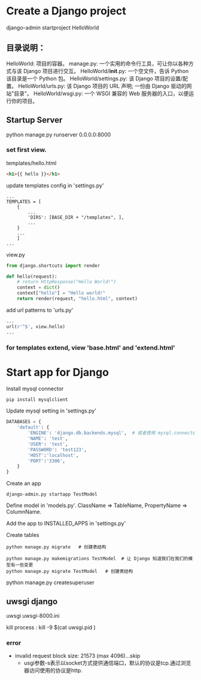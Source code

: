 # Create a Django project
django-admin startproject HelloWorld

## 目录说明：

HelloWorld: 项目的容器。
manage.py: 一个实用的命令行工具，可让你以各种方式与该 Django 项目进行交互。
HelloWorld/__init__.py: 一个空文件，告诉 Python 该目录是一个 Python 包。
HelloWorld/settings.py: 该 Django 项目的设置/配置。
HelloWorld/urls.py: 该 Django 项目的 URL 声明; 一份由 Django 驱动的网站"目录"。
HelloWorld/wsgi.py: 一个 WSGI 兼容的 Web 服务器的入口，以便运行你的项目。

## Startup Server
python manage.py runserver 0.0.0.0:8000


### set first view.

templates/hello.html
``` html
<h1>{{ hello }}</h1>
```

update templates config in 'settings.py'
```
...
TEMPLATES = [
    {
        ...
        'DIRS': [BASE_DIR + "/templates", ],
        ...
    }
    ...
    ]
...
```


view.py
``` python
from django.shortcuts import render

def hello(request):
    # return HttpResponse("Hello World!")
    context = dict()
    context["hello"] = "Hello world!"
    return render(request, "hello.html", context)
```

add url patterns to 'urls.py'
``` python
...
url(r'^$', view.hello)
...
```


### for templates extend, view 'base.html' and 'extend.html'


# Start app for Django

Install mysql connector
``` shell
pip install mysqlclient
```

Update mysql setting in 'settings.py'
``` python
DATABASES = {
    'default': {
        'ENGINE': 'django.db.backends.mysql',  # 或者使用 mysql.connector.django
        'NAME': 'test',
        'USER': 'test',
        'PASSWORD': 'test123',
        'HOST':'localhost',
        'PORT':'3306',
    }
}

```

Create an app
``` shell
django-admin.py startapp TestModel

```

Define model in 'models.py'. ClassName => TableName, PropertyName => ColumnName.

Add the app to INSTALLED_APPS in 'settings.py'

Create tables
``` shell
python manage.py migrate   # 创建表结构

python manage.py makemigrations TestModel  # 让 Django 知道我们在我们的模型有一些变更
python manage.py migrate TestModel   # 创建表结构
```


python manage.py createsuperuser



## uwsgi django

uwsgi uwsgi-8000.ini

kill process : kill -9 $(cat uwsgi.pid )

### error
- invalid request block size: 21573 (max 4096)...skip
    - usgi参数-s表示以socket方式提供通信端口，默认的协议是tcp.通过浏览器访问使用的协议是http.